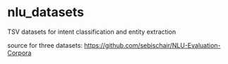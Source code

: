 # nlu_datasets
TSV datasets for intent classification and entity extraction

source for three datasets: https://github.com/sebischair/NLU-Evaluation-Corpora
